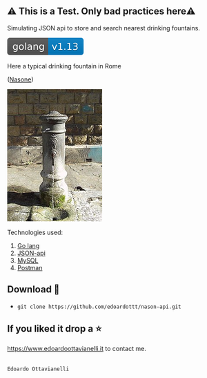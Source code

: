 ## ⚠️ This is a Test. Only bad practices here⚠️

Simulating JSON api to store and search nearest drinking fountains.

![golangversion](https://github.com/edoardottt/nason-api/blob/master/images/golang.svg)


Here a typical drinking fountain in Rome

([Nasone](https://en.wikipedia.org/wiki/Nasone))

![Nasone](https://github.com/edoardottt/nason-api/blob/master/images/nasone.JPG)


Technologies used:

1. [Go lang](https://golang.org/)
2. [JSON-api](https://jsonapi.org/)
3. [MySQL](https://www.mysql.com)
4. [Postman](https://www.postman.com/)


Download 📡
------

- `git clone https://github.com/edoardottt/nason-api.git`


If you liked it drop a :star:
------

https://www.edoardoottavianelli.it to contact me.

                                                                        Edoardo Ottavianelli
